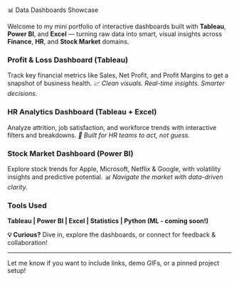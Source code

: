📊 Data Dashboards Showcase

Welcome to my mini portfolio of interactive dashboards built with **Tableau**, **Power BI**, and **Excel** — turning raw data into smart, visual insights across **Finance**, **HR**, and **Stock Market** domains.

### Profit & Loss Dashboard (Tableau)

Track key financial metrics like Sales, Net Profit, and Profit Margins to get a snapshot of business health.
*📈 Clean visuals. Real-time insights. Smarter decisions.*


### HR Analytics Dashboard (Tableau + Excel)

Analyze attrition, job satisfaction, and workforce trends with interactive filters and breakdowns.
*💼 Built for HR teams to act, not guess.*


### Stock Market Dashboard (Power BI)

Explore stock trends for Apple, Microsoft, Netflix & Google, with volatility insights and predictive potential.
*📊 Navigate the market with data-driven clarity.*


### Tools Used

**Tableau | Power BI | Excel | Statistics | Python (ML - coming soon!)**



**💡 Curious?** Dive in, explore the dashboards, or connect for feedback & collaboration!

---

Let me know if you want to include links, demo GIFs, or a pinned project setup!
